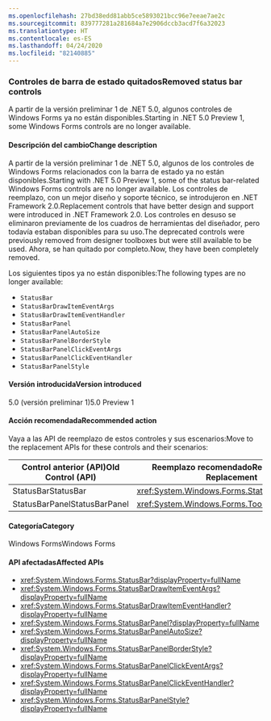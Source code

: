 ```yaml
---
ms.openlocfilehash: 27bd38edd81abb5ce5893021bcc96e7eeae7ae2c
ms.sourcegitcommit: 839777281a281684a7e2906dccb3acd7f6a32023
ms.translationtype: HT
ms.contentlocale: es-ES
ms.lasthandoff: 04/24/2020
ms.locfileid: "82140885"
---
```

### <a name="removed-status-bar-controls"></a><span data-ttu-id="9eab7-101">Controles de barra de estado quitados</span><span class="sxs-lookup"><span data-stu-id="9eab7-101">Removed status bar controls</span></span>

<span data-ttu-id="9eab7-102">A partir de la versión preliminar 1 de .NET 5.0, algunos controles de Windows Forms ya no están disponibles.</span><span class="sxs-lookup"><span data-stu-id="9eab7-102">Starting in .NET 5.0 Preview 1, some Windows Forms controls are no longer available.</span></span>

#### <a name="change-description"></a><span data-ttu-id="9eab7-103">Descripción del cambio</span><span class="sxs-lookup"><span data-stu-id="9eab7-103">Change description</span></span>

<span data-ttu-id="9eab7-104">A partir de la versión preliminar 1 de .NET 5.0, algunos de los controles de Windows Forms relacionados con la barra de estado ya no están disponibles.</span><span class="sxs-lookup"><span data-stu-id="9eab7-104">Starting with .NET 5.0 Preview 1, some of the status bar-related Windows Forms controls are no longer available.</span></span> <span data-ttu-id="9eab7-105">Los controles de reemplazo, con un mejor diseño y soporte técnico, se introdujeron en .NET Framework 2.0.</span><span class="sxs-lookup"><span data-stu-id="9eab7-105">Replacement controls that have better design and support were introduced in .NET Framework 2.0.</span></span> <span data-ttu-id="9eab7-106">Los controles en desuso se eliminaron previamente de los cuadros de herramientas del diseñador, pero todavía estaban disponibles para su uso.</span><span class="sxs-lookup"><span data-stu-id="9eab7-106">The deprecated controls were previously removed from designer toolboxes but were still available to be used.</span></span> <span data-ttu-id="9eab7-107">Ahora, se han quitado por completo.</span><span class="sxs-lookup"><span data-stu-id="9eab7-107">Now, they have been completely removed.</span></span>

<span data-ttu-id="9eab7-108">Los siguientes tipos ya no están disponibles:</span><span class="sxs-lookup"><span data-stu-id="9eab7-108">The following types are no longer available:</span></span>

* `StatusBar`
* `StatusBarDrawItemEventArgs`
* `StatusBarDrawItemEventHandler`
* `StatusBarPanel`
* `StatusBarPanelAutoSize`
* `StatusBarPanelBorderStyle`
* `StatusBarPanelClickEventArgs`
* `StatusBarPanelClickEventHandler`
* `StatusBarPanelStyle`

#### <a name="version-introduced"></a><span data-ttu-id="9eab7-109">Versión introducida</span><span class="sxs-lookup"><span data-stu-id="9eab7-109">Version introduced</span></span>

<span data-ttu-id="9eab7-110">5.0 (versión preliminar 1)</span><span class="sxs-lookup"><span data-stu-id="9eab7-110">5.0 Preview 1</span></span>

#### <a name="recommended-action"></a><span data-ttu-id="9eab7-111">Acción recomendada</span><span class="sxs-lookup"><span data-stu-id="9eab7-111">Recommended action</span></span>

<span data-ttu-id="9eab7-112">Vaya a las API de reemplazo de estos controles y sus escenarios:</span><span class="sxs-lookup"><span data-stu-id="9eab7-112">Move to the replacement APIs for these controls and their scenarios:</span></span>

| <span data-ttu-id="9eab7-113">Control anterior (API)</span><span class="sxs-lookup"><span data-stu-id="9eab7-113">Old Control (API)</span></span> | <span data-ttu-id="9eab7-114">Reemplazo recomendado</span><span class="sxs-lookup"><span data-stu-id="9eab7-114">Recommended Replacement</span></span>                          |
|-------------------|--------------------------------------------------|
| <span data-ttu-id="9eab7-115">StatusBar</span><span class="sxs-lookup"><span data-stu-id="9eab7-115">StatusBar</span></span>         | <xref:System.Windows.Forms.StatusStrip>          |
| <span data-ttu-id="9eab7-116">StatusBarPanel</span><span class="sxs-lookup"><span data-stu-id="9eab7-116">StatusBarPanel</span></span>    | <xref:System.Windows.Forms.ToolStripStatusLabel> |

#### <a name="category"></a><span data-ttu-id="9eab7-117">Categoría</span><span class="sxs-lookup"><span data-stu-id="9eab7-117">Category</span></span>

<span data-ttu-id="9eab7-118">Windows Forms</span><span class="sxs-lookup"><span data-stu-id="9eab7-118">Windows Forms</span></span>

#### <a name="affected-apis"></a><span data-ttu-id="9eab7-119">API afectadas</span><span class="sxs-lookup"><span data-stu-id="9eab7-119">Affected APIs</span></span>

- <xref:System.Windows.Forms.StatusBar?displayProperty=fullName>
- <xref:System.Windows.Forms.StatusBarDrawItemEventArgs?displayProperty=fullName>
- <xref:System.Windows.Forms.StatusBarDrawItemEventHandler?displayProperty=fullName>
- <xref:System.Windows.Forms.StatusBarPanel?displayProperty=fullName>
- <xref:System.Windows.Forms.StatusBarPanelAutoSize?displayProperty=fullName>
- <xref:System.Windows.Forms.StatusBarPanelBorderStyle?displayProperty=fullName>
- <xref:System.Windows.Forms.StatusBarPanelClickEventArgs?displayProperty=fullName>
- <xref:System.Windows.Forms.StatusBarPanelClickEventHandler?displayProperty=fullName>
- <xref:System.Windows.Forms.StatusBarPanelStyle?displayProperty=fullName>

<!-- 

### Affected APIs

- `T:System.Windows.Forms.StatusBar`
- `T:System.Windows.Forms.StatusBarDrawItemEventArgs`
- `T:System.Windows.Forms.StatusBarDrawItemEventHandler`
- `T:System.Windows.Forms.StatusBarPanel`
- `T:System.Windows.Forms.StatusBarPanelAutoSize`
- `T:System.Windows.Forms.StatusBarPanelBorderStyle`
- `T:System.Windows.Forms.StatusBarPanelClickEventArgs`
- `T:System.Windows.Forms.StatusBarPanelClickEventHandler`
- `T:System.Windows.Forms.StatusBarPanelStyle` 

-->
